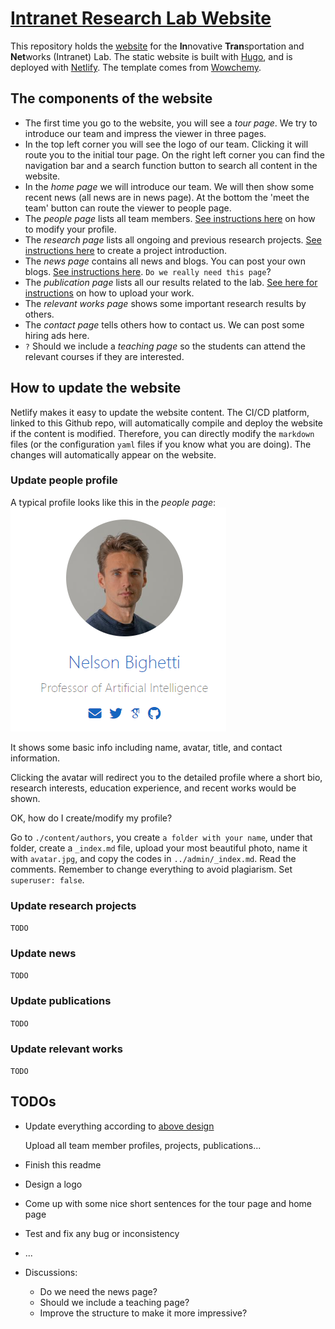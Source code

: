 # [Intranet Research Lab Website](https://intranetlab.netlify.app/)

This repository holds the [website](https://intranetlab.netlify.app/) for the **In**novative **Tran**sportation and **Net**works (Intranet) Lab. The static website is built with [Hugo](https://github.com/gohugoio/hugo), and is deployed with [Netlify](https://www.netlify.com/). The template comes from [Wowchemy](https://wowchemy.com). 

## The components of the website
- The first time you go to the website, you will see a *tour page*. We try to introduce our team and impress the viewer in three pages. 
- In the top left corner you will see the logo of our team. Clicking it will route you to the initial tour page. On the right left corner you can find the navigation bar and a search function button to search all content in the website.
- In the *home page* we will introduce our team. We will then show some recent news (all news are in news page). At the bottom the 'meet the team' button can route the viewer to people page. 
- The *people page* lists all team members. [See instructions here](#update-people-profile) on how to modify your profile.
- The *research page* lists all ongoing and previous research projects. [See instructions here](#update-research-projects) to create a project introduction.
- The *news page* contains all news and blogs. You can post your own blogs. [See instructions here](#update-news). `Do we really need this page`?
- The *publication page* lists all our results related to the lab. [See here for instructions](#update-publications) on how to upload your work.
- The *relevant works page* shows some important research results by others. 
- The *contact page* tells others how to contact us. We can post some hiring ads here.
- `?` Should we include a *teaching page* so the students can attend the relevant courses if they are interested. 

## How to update the website
Netlify makes it easy to update the website content. The CI/CD platform, linked to this Github repo, will automatically compile and deploy the website if the content is modified. Therefore, you can directly modify the `markdown` files (or the configuration `yaml` files if you know what you are doing). The changes will automatically appear on the website.

### Update people profile

A typical profile looks like this in the *people page*:
![profile](./images/profile.png)

It shows some basic info including name, avatar, title, and contact information.

Clicking the avatar will redirect you to the detailed profile where a short bio, research interests, education experience, and recent works would be shown.

OK, how do I create/modify my profile?

Go to `./content/authors`, you create `a folder with your name`, under that folder, create a `_index.md` file, upload your most beautiful photo, name it with `avatar.jpg`, and copy the codes in `../admin/_index.md`. Read the comments. Remember to change everything to avoid plagiarism. Set `superuser: false`.

### Update research projects

`TODO`

### Update news

`TODO`

### Update publications

`TODO`

### Update relevant works

`TODO`

## TODOs
-  Update everything according to [above design](#the-components-of-the-website)

    Upload all team member profiles, projects, publications...

- Finish this readme
- Design a logo
- Come up with some nice short sentences for the tour page and home page
- Test and fix any bug or inconsistency
- ...
- Discussions:
  - Do we need the news page?
  - Should we include a teaching page?
  - Improve the structure to make it more impressive?